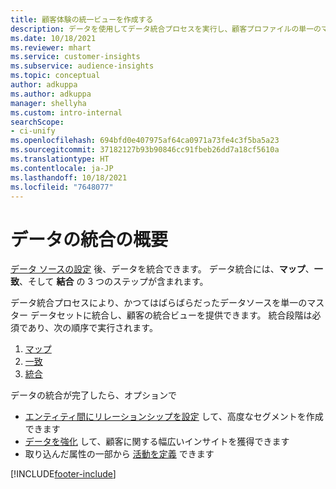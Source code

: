 ```yaml
---
title: 顧客体験の統一ビューを作成する
description: データを使用してデータ統合プロセスを実行し、顧客プロファイルの単一のマスター データセットを作成します。
ms.date: 10/18/2021
ms.reviewer: mhart
ms.service: customer-insights
ms.subservice: audience-insights
ms.topic: conceptual
author: adkuppa
ms.author: adkuppa
manager: shellyha
ms.custom: intro-internal
searchScope:
- ci-unify
ms.openlocfilehash: 694bfd0e407975af64ca0971a73fe4c3f5ba5a23
ms.sourcegitcommit: 37182127b93b90846cc91fbeb26dd7a18cf5610a
ms.translationtype: HT
ms.contentlocale: ja-JP
ms.lasthandoff: 10/18/2021
ms.locfileid: "7648077"
---
```

# <a name="data-unification-overview"></a>データの統合の概要

[データ ソースの設定](data-sources.md) 後、データを統合できます。 データ統合には、**マップ**、**一致**、そして **結合** の 3 つのステップが含まれます。

データ統合プロセスにより、かつてはばらばらだったデータソースを単一のマスター データセットに統合し、顧客の統合ビューを提供できます。 統合段階は必須であり、次の順序で実行されます。

1. [マップ](map-entities.md)
2. [一致](match-entities.md)
3. [統合](merge-entities.md)

データの統合が完了したら、オプションで

- [エンティティ間にリレーションシップを設定](relationships.md) して、高度なセグメントを作成できます
- [データを強化](enrichment-hub.md) して、顧客に関する幅広いインサイトを獲得できます
- 取り込んだ属性の一部から [活動を定義](activities.md) できます


[!INCLUDE[footer-include](../includes/footer-banner.md)]